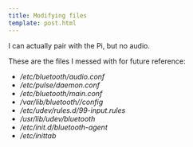 ```yaml
---
title: Modifying files
template: post.html
---
```

I can actually pair with the Pi, but no audio.

These are the files I messed with for future reference:

  * */etc/bluetooth/audio.conf*
  * */etc/pulse/daemon.conf*
  * */etc/bluetooth/main.conf*
  * */var/lib/bluetooth/<bluetooth mac address>/config*
  * */etc/udev/rules.d/99-input.rules*
  * */usr/lib/udev/bluetooth*
  * */etc/init.d/bluetooth-agent*
  * */etc/inittab*
